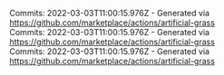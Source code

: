 Commits: 2022-03-03T11:00:15.976Z - Generated via https://github.com/marketplace/actions/artificial-grass
<br>
Commits: 2022-03-03T11:00:15.976Z - Generated via https://github.com/marketplace/actions/artificial-grass
<br>
Commits: 2022-03-03T11:00:15.976Z - Generated via https://github.com/marketplace/actions/artificial-grass
<br>
